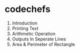 # codechefs
1. Introduction
2. Printing Text
3. Arithmetic Operation
4. Outputs In Seperate Lines
5. Area & Perimeter of Rectangle

